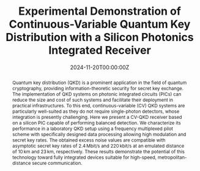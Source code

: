 ---
title: "Experimental Demonstration of Continuous-Variable Quantum Key Distribution with a Silicon Photonics Integrated Receiver"
authors:
- nanoy
- Luis Trigo Vidarte
- Matteo Schiavon
- Laurent Vivien
- Baptiste Gouraud
- Philippe Grangier
- Amine Rhouni
- Eleni Diamanti

date: "2024-11-20T00:00:00Z"
doi: "10.1364/OPTICAQ.534699"

# Schedule page publish date (NOT publication's date).
publishDate: "2024-11-20T00:00:00Z"

# Publication type.
# Accepts a single type but formatted as a YAML list (for Hugo requirements).
# Enter a publication type from the CSL standard.
publication_types: ["article-journal"]

# Publication name and optional abbreviated publication name.
publication: "Optica Quantum 2, 428-437 (2024)."
publication_short: ""

abstract: Quantum key distribution (QKD) is a prominent application in the field of quantum cryptography, providing information-theoretic security for secret key exchange. The implementation of QKD systems on photonic integrated circuits (PICs) can reduce the size and cost of such systems and facilitate their deployment in practical infrastructures. To this end, continuous-variable (CV) QKD systems are particularly well-suited as they do not require single-photon detectors, whose integration is presently challenging. Here we present a CV-QKD receiver based on a silicon PIC capable of performing balanced detection. We characterize its performance in a laboratory QKD setup using a frequency multiplexed pilot scheme with specifically designed data processing allowing high modulation and secret key rates. The obtained excess noise values are compatible with asymptotic secret key rates of 2.4 Mbit/s and 220 kbit/s at an emulated distance of 10 km and 23 km, respectively. These results demonstrate the potential of this technology toward fully integrated devices suitable for high-speed, metropolitan-distance secure communication.

# Summary. An optional shortened abstract.
summary: 
tags:
  - Chips
  - CV-QKD
featured: true

# links:
# - name: ""
#   url: ""
url_pdf: https://opg.optica.org/opticaq/viewmedia.cfm?uri=opticaq-2-6-428&seq=0
url_code: ''
url_dataset: ''
url_poster: ''
url_project: ''
url_slides: ''
url_source: ''
url_video: ''

# Featured image
# To use, add an image named `featured.jpg/png` to your page's folder. 
image:
  caption: 'Zoomed picture of the wirebonded chip.'
  focal_point: ""
  preview_only: false

# Associated Projects (optional).
#   Associate this publication with one or more of your projects.
#   Simply enter your project's folder or file name without extension.
#   E.g. `internal-project` references `content/project/internal-project/index.md`.
#   Otherwise, set `projects: []`.
projects: []

# Slides (optional).
#   Associate this publication with Markdown slides.
#   Simply enter your slide deck's filename without extension.
#   E.g. `slides: "example"` references `content/slides/example/index.md`.
#   Otherwise, set `slides: ""`.
slides: 
---